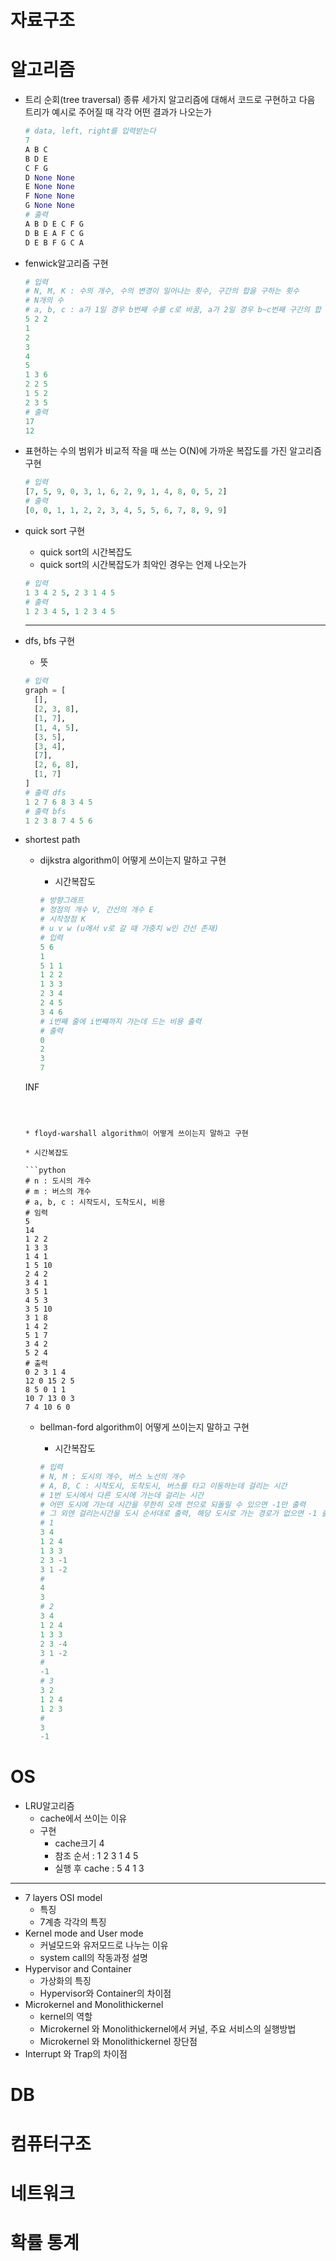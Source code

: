 # 자료구조
# 알고리즘

* 트리 순회(tree traversal) 종류 세가지 알고리즘에 대해서 코드로 구현하고 다음 트리가 예시로 주어질 때 각각 어떤 결과가 나오는가

  ```python
  # data, left, right를 입력받는다
  7
  A B C
  B D E
  C F G
  D None None
  E None None
  F None None
  G None None
  # 출력
  A B D E C F G 
  D B E A F C G 
  D E B F G C A 
  ```

* fenwick알고리즘 구현

  ```python
  # 입력
  # N, M, K : 수의 개수, 수의 변경이 일어나는 횟수, 구간의 합을 구하는 횟수
  # N개의 수
  # a, b, c : a가 1일 경우 b번째 수를 c로 바꿈, a가 2일 경우 b~c번째 구간의 합 출력
  5 2 2
  1
  2
  3
  4
  5
  1 3 6
  2 2 5
  1 5 2
  2 3 5
  # 출력
  17
  12
  ```

  

* 표현하는 수의 범위가 비교적 작을 때 쓰는 O(N)에 가까운 복잡도를 가진 알고리즘 구현

  ```python
  # 입력
  [7, 5, 9, 0, 3, 1, 6, 2, 9, 1, 4, 8, 0, 5, 2]
  # 출력
  [0, 0, 1, 1, 2, 2, 3, 4, 5, 5, 6, 7, 8, 9, 9]
  ```

  

* quick sort 구현

  * quick sort의 시간복잡도
  * quick sort의 시간복잡도가 최악인 경우는 언제 나오는가

  ```python
  # 입력
  1 3 4 2 5, 2 3 1 4 5
  # 출력
  1 2 3 4 5, 1 2 3 4 5
  ```

  -------------------------------------
  
* dfs, bfs 구현

  * 뜻

  ```python
  # 입력
  graph = [
    [],
    [2, 3, 8],
    [1, 7],
    [1, 4, 5],
    [3, 5],
    [3, 4],
    [7],
    [2, 6, 8],
    [1, 7]
  ]
  # 출력 dfs
  1 2 7 6 8 3 4 5
  # 출력 bfs
  1 2 3 8 7 4 5 6 
  ```

* shortest path

  * dijkstra algorithm이 어떻게 쓰이는지 말하고 구현

    * 시간복잡도
  
    ```python
    # 방향그래프
    # 정점의 개수 V, 간선의 개수 E
    # 시작정점 K
    # u v w (u에서 v로 갈 때 가중치 w인 간선 존재)
    # 입력
    5 6
    1
    5 1 1
    1 2 2
    1 3 3
    2 3 4
    2 4 5
    3 4 6
    # i번째 줄에 i번째까지 가는데 드는 비용 출력
    # 출력
    0
    2
    3
    7
  INF
    ```

    

  * floyd-warshall algorithm이 어떻게 쓰이는지 말하고 구현
  
    * 시간복잡도
    
    ```python
    # n : 도시의 개수
    # m : 버스의 개수
    # a, b, c : 시작도시, 도착도시, 비용
    # 임력
    5
    14
    1 2 2
    1 3 3
    1 4 1
    1 5 10
    2 4 2
    3 4 1
    3 5 1
    4 5 3
    3 5 10
    3 1 8
    1 4 2
    5 1 7
    3 4 2
    5 2 4
    # 출력
    0 2 3 1 4
    12 0 15 2 5
  8 5 0 1 1
    10 7 13 0 3
  7 4 10 6 0
    ```
    
  * bellman-ford algorithm이 어떻게 쓰이는지 말하고 구현
  
    * 시간복잡도
  
    ```python
    # 입력
    # N, M : 도시의 개수, 버스 노선의 개수
    # A, B, C : 시작도시, 도착도시, 버스를 타고 이동하는데 걸리는 시간
    # 1번 도시에서 다른 도시에 가는데 걸리는 시간 
    # 어떤 도시에 가는데 시간을 무한히 오래 전으로 되돌릴 수 있으면 -1만 출력
    # 그 외엔 걸리는시간을 도시 순서대로 출력, 해당 도시로 가는 경로가 없으면 -1 출력
    # 1
    3 4
    1 2 4
    1 3 3
    2 3 -1
    3 1 -2
    #
    4
    3
    # 2
    3 4
    1 2 4
    1 3 3
    2 3 -4
    3 1 -2
    #
    -1
    # 3
    3 2
    1 2 4
    1 2 3
    #
    3
    -1
    ```
  
    

# OS

* LRU알고리즘
  * cache에서 쓰이는 이유
  * 구현
    * cache크기 4
    * 참조 순서 : 1 2 3 1 4 5
    * 실행 후 cache : 5 4 1 3

------------------------

* 7 layers OSI model
  * 특징
  * 7계층 각각의 특징
* Kernel mode and User mode
  * 커널모드와 유저모드로 나누는 이유
  * system call의 작동과정 설명
* Hypervisor and Container
  * 가상화의 특징
  * Hypervisor와 Container의 차이점
* Microkernel and Monolithickernel
  * kernel의 역할
  * Microkernel 와 Monolithickernel에서 커널, 주요 서비스의 실행방법
  * Microkernel 와 Monolithickernel 장단점
* Interrupt 와 Trap의 차이점

# DB
# 컴퓨터구조
# 네트워크
# 확률 통계